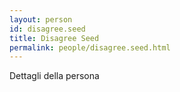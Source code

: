 ```yaml
---
layout: person
id: disagree.seed
title: Disagree Seed
permalink: people/disagree.seed.html
---
```


Dettagli della persona